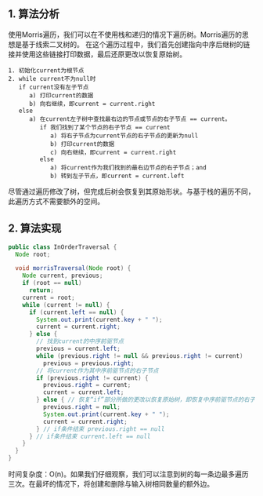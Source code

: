 ## 1. 算法分析

使用Morris遍历，我们可以在不使用栈和递归的情况下遍历树。Morris遍历的思想是基于线索二叉树的。
在这个遍历过程中，我们首先创建指向中序后继树的链接并使用这些链接打印数据，最后还原更改以恢复原始树。

```
1. 初始化current为根节点
2. while current不为null时
   if current没有左子节点
      a) 打印current的数据
      b) 向右继续，即current = current.right
   else
      a) 在current左子树中查找最右边的节点或节点的右子节点 == current。
         if 我们找到了某个节点的右子节点 == current
            a) 将右子节点为current节点的右子节点的更新为null
            b) 打印current的数据
            c) 向右继续，即current = current.right
         else
            a) 将current作为我们找到的最右边节点的右子节点；and
            b) 转到左子节点，即current = current.left
```

尽管通过遍历修改了树，但完成后树会恢复到其原始形状。与基于栈的遍历不同，此遍历方式不需要额外的空间。

## 2. 算法实现

```java
public class InOrderTraversal {
  Node root;

  void morrisTraversal(Node root) {
    Node current, previous;
    if (root == null)
      return;
    current = root;
    while (current != null) {
      if (current.left == null) {
        System.out.print(current.key + " ");
        current = current.right;
      } else {
        // 找到current的中序前驱节点
        previous = current.left;
        while (previous.right != null && previous.right != current)
          previous = previous.right;
        // 将current作为其中序前驱节点的右子节点
        if (previous.right != current) {
          previous.right = current;
          current = current.left;
        } else { // 恢复“if”部分所做的更改以恢复原始树，即恢复中序前驱节点的右子节点
          previous.right = null;
          System.out.print(current.key + " ");
          current = current.right;
        } // if条件结束 previous.right == null
      } // if条件结束 current.left == null
    }
  }
}
```

时间复杂度：O(n)。如果我们仔细观察，我们可以注意到树的每一条边最多遍历三次。在最坏的情况下，将创建和删除与输入树相同数量的额外边。